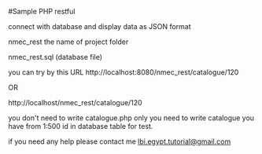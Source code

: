 #Sample PHP restful

connect with database and display data as JSON format

nmec_rest the name of project folder

nmec_rest.sql (database file)

you can try by this URL
http://localhost:8080/nmec_rest/catalogue/120

OR

http://localhost/nmec_rest/catalogue/120

you don't need to write catalogue.php only you need to write catalogue
you have from 1:500 id in database table for test.


if you need  any help please contact me
lbi.egypt.tutorial@gmail.com
